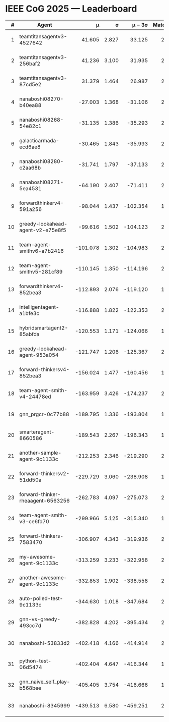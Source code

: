 # IEEE CoG 2025 — Leaderboard

| # | Agent | μ | σ | μ − 3σ | Matches | Updated |
|---:|---|---:|---:|---:|---:|---|
| 1 | teamtitansagentv3-4527642 | 41.605 | 2.827 | 33.125 | 2000 | 2025-09-01 11:52 |
| 2 | teamtitansagentv3-256baf2 | 41.236 | 3.100 | 31.935 | 2418 | 2025-09-01 11:52 |
| 3 | teamtitansagentv3-87cd5e2 | 31.379 | 1.464 | 26.987 | 2118 | 2025-09-01 11:52 |
| 4 | nanaboshi08270-b40ea88 | -27.003 | 1.368 | -31.106 | 2320 | 2025-09-01 11:52 |
| 5 | nanaboshi08268-54e82c1 | -31.135 | 1.386 | -35.293 | 2380 | 2025-09-01 11:52 |
| 6 | galacticarmada-ecd6ae8 | -30.465 | 1.843 | -35.993 | 2040 | 2025-09-01 11:52 |
| 7 | nanaboshi08280-c2aa68b | -31.741 | 1.797 | -37.133 | 2300 | 2025-09-01 11:52 |
| 8 | nanaboshi08271-5ea4531 | -64.190 | 2.407 | -71.411 | 2200 | 2025-09-01 11:52 |
| 9 | forwardthinkerv4-591a256 | -98.044 | 1.437 | -102.354 | 1711 | 2025-09-01 11:52 |
| 10 | greedy-lookahead-agent-v2-e75e8f5 | -99.616 | 1.502 | -104.123 | 2708 | 2025-09-01 11:52 |
| 11 | team-agent-smithv6-a7b2416 | -101.078 | 1.302 | -104.983 | 2420 | 2025-09-01 11:52 |
| 12 | team-agent-smithv5-281cf89 | -110.145 | 1.350 | -114.196 | 2300 | 2025-09-01 11:52 |
| 13 | forwardthinkerv4-852bea3 | -112.893 | 2.076 | -119.120 | 1951 | 2025-09-01 11:52 |
| 14 | intelligentagent-a1bfe3c | -116.888 | 1.822 | -122.353 | 2074 | 2025-09-01 11:52 |
| 15 | hybridsmartagent2-85abfda | -120.553 | 1.171 | -124.066 | 1750 | 2025-09-01 11:52 |
| 16 | greedy-lookahead-agent-953a054 | -121.747 | 1.206 | -125.367 | 2528 | 2025-09-01 11:52 |
| 17 | forward-thinkersv4-852bea3 | -156.024 | 1.477 | -160.456 | 1728 | 2025-09-01 11:52 |
| 18 | team-agent-smith-v4-24478ed | -163.959 | 3.426 | -174.237 | 2180 | 2025-09-01 11:52 |
| 19 | gnn_prgcr-0c77b88 | -189.795 | 1.336 | -193.804 | 1920 | 2025-09-01 11:52 |
| 20 | smarteragent-8660586 | -189.543 | 2.267 | -196.343 | 1940 | 2025-09-01 11:52 |
| 21 | another-sample-agent-9c1133c | -212.253 | 2.346 | -219.290 | 2340 | 2025-09-01 11:52 |
| 22 | forward-thinkersv2-51dd50a | -229.729 | 3.060 | -238.908 | 1980 | 2025-09-01 11:52 |
| 23 | forward-thinker-rheaagent-6563256 | -262.783 | 4.097 | -275.073 | 2340 | 2025-09-01 11:52 |
| 24 | team-agent-smith-v3-ce6fd70 | -299.966 | 5.125 | -315.340 | 1920 | 2025-09-01 11:52 |
| 25 | forward-thinkers-7583470 | -306.907 | 4.343 | -319.936 | 2320 | 2025-09-01 11:52 |
| 26 | my-awesome-agent-9c1133c | -313.259 | 3.233 | -322.958 | 2360 | 2025-09-01 11:52 |
| 27 | another-awesome-agent-9c1133c | -332.853 | 1.902 | -338.558 | 2420 | 2025-09-01 11:52 |
| 28 | auto-polled-test-9c1133c | -344.630 | 1.018 | -347.684 | 2460 | 2025-09-01 11:52 |
| 29 | gnn-vs-greedy-493cc7d | -382.828 | 4.202 | -395.434 | 2180 | 2025-09-01 11:52 |
| 30 | nanaboshi-53833d2 | -402.418 | 4.166 | -414.914 | 2100 | 2025-09-01 11:52 |
| 31 | python-test-06d5474 | -402.404 | 4.647 | -416.344 | 1680 | 2025-09-01 11:52 |
| 32 | gnn_naive_self_play-b568bee | -405.405 | 3.754 | -416.666 | 1340 | 2025-09-01 11:52 |
| 33 | nanaboshi-8345999 | -439.513 | 6.580 | -459.251 | 2040 | 2025-09-01 11:52 |
